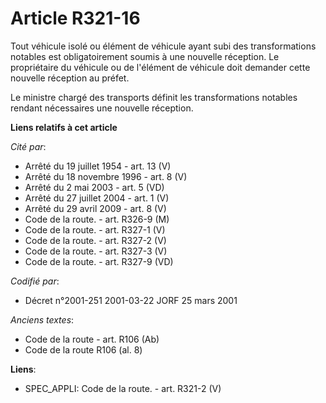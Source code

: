 # Article R321-16

Tout véhicule isolé ou élément de véhicule ayant subi des transformations notables est obligatoirement soumis à une nouvelle
réception. Le propriétaire du véhicule ou de l'élément de véhicule doit demander cette nouvelle réception au préfet.

Le ministre chargé des transports définit les transformations notables rendant nécessaires une nouvelle réception.

**Liens relatifs à cet article**

_Cité par_:

  - Arrêté du 19 juillet 1954 - art. 13 (V)
  - Arrêté du 18 novembre 1996 - art. 8 (V)
  - Arrêté du 2 mai 2003 - art. 5 (VD)
  - Arrêté du 27 juillet 2004 - art. 1 (V)
  - Arrêté du 29 avril 2009 - art. 8 (V)
  - Code de la route. - art. R326-9 (M)
  - Code de la route. - art. R327-1 (V)
  - Code de la route. - art. R327-2 (V)
  - Code de la route. - art. R327-3 (V)
  - Code de la route. - art. R327-9 (VD)

_Codifié par_:

  - Décret n°2001-251 2001-03-22 JORF 25 mars 2001

_Anciens textes_:

  - Code de la route - art. R106 (Ab)
  - Code de la route R106 (al. 8)

**Liens**:

  - SPEC_APPLI: Code de la route. - art. R321-2 (V)
